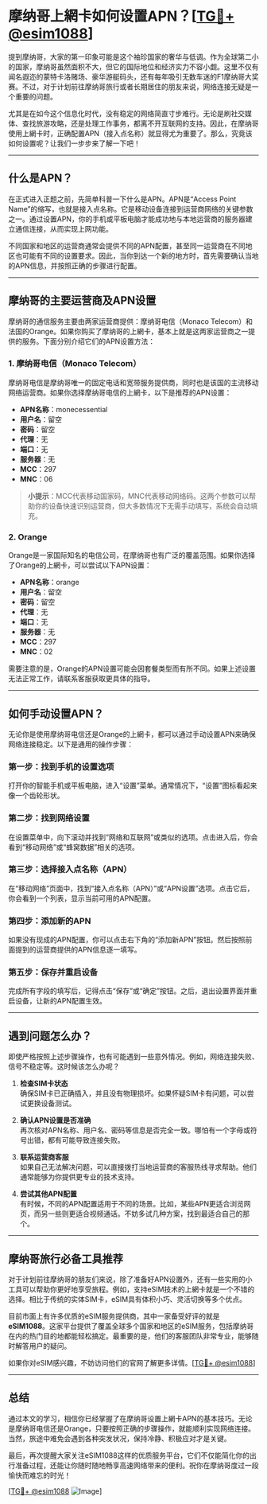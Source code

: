 # 摩纳哥上網卡如何设置APN？[[TG💪+ @esim1088](https://t.me/s/esim1088)]

提到摩纳哥，大家的第一印象可能是这个袖珍国家的奢华与低调。作为全球第二小的国家，摩纳哥虽然面积不大，但它的国际地位和经济实力不容小觑。这里不仅有闻名遐迩的蒙特卡洛赌场、豪华游艇码头，还有每年吸引无数车迷的F1摩纳哥大奖赛。不过，对于计划前往摩纳哥旅行或者长期居住的朋友来说，网络连接无疑是一个重要的问题。

尤其是在如今这个信息化时代，没有稳定的网络简直寸步难行。无论是刷社交媒体、查找旅游攻略，还是处理工作事务，都离不开互联网的支持。因此，在摩纳哥使用上網卡时，正确配置APN（接入点名称）就显得尤为重要了。那么，究竟该如何设置呢？让我们一步步来了解一下吧！

---

## 什么是APN？

在正式进入正题之前，先简单科普一下什么是APN。APN是“Access Point Name”的缩写，也就是接入点名称。它是移动设备连接到运营商网络的关键参数之一。通过设置APN，你的手机或平板电脑才能成功地与本地运营商的服务器建立通信连接，从而实现上网功能。

不同国家和地区的运营商通常会提供不同的APN配置，甚至同一运营商在不同地区也可能有不同的设置要求。因此，当你到达一个新的地方时，首先需要确认当地的APN信息，并按照正确的步骤进行配置。

---

## 摩纳哥的主要运营商及APN设置

摩纳哥的通信服务主要由两家运营商提供：摩纳哥电信（Monaco Telecom）和法国的Orange。如果你购买了摩纳哥的上網卡，基本上就是这两家运营商之一提供的服务。下面分别介绍它们的APN设置方法：

### 1. 摩纳哥电信（Monaco Telecom）

摩纳哥电信是摩纳哥唯一的固定电话和宽带服务提供商，同时也是该国的主流移动网络运营商。如果你选择摩纳哥电信的上網卡，以下是推荐的APN设置：

- **APN名称**：monecessential
- **用户名**：留空
- **密码**：留空
- **代理**：无
- **端口**：无
- **服务器**：无
- **MCC**：297
- **MNC**：06

> **小提示**：MCC代表移动国家码，MNC代表移动网络码。这两个参数可以帮助你的设备快速识别运营商，但大多数情况下无需手动填写，系统会自动填充。

### 2. Orange

Orange是一家国际知名的电信公司，在摩纳哥也有广泛的覆盖范围。如果你选择了Orange的上網卡，可以尝试以下APN设置：

- **APN名称**：orange
- **用户名**：留空
- **密码**：留空
- **代理**：无
- **端口**：无
- **服务器**：无
- **MCC**：297
- **MNC**：02

需要注意的是，Orange的APN设置可能会因套餐类型而有所不同。如果上述设置无法正常工作，请联系客服获取更具体的指导。

---

## 如何手动设置APN？

无论你是使用摩纳哥电信还是Orange的上網卡，都可以通过手动设置APN来确保网络连接稳定。以下是通用的操作步骤：

### 第一步：找到手机的设置选项

打开你的智能手机或平板电脑，进入“设置”菜单。通常情况下，“设置”图标看起来像一个齿轮形状。

### 第二步：找到网络设置

在设置菜单中，向下滚动并找到“网络和互联网”或类似的选项。点击进入后，你会看到“移动网络”或“蜂窝数据”相关的选项。

### 第三步：选择接入点名称（APN）

在“移动网络”页面中，找到“接入点名称（APN）”或“APN设置”选项。点击它后，你会看到一个列表，显示当前可用的APN配置。

### 第四步：添加新的APN

如果没有现成的APN配置，你可以点击右下角的“添加新APN”按钮。然后按照前面提到的运营商提供的APN信息逐一填写。

### 第五步：保存并重启设备

完成所有字段的填写后，记得点击“保存”或“确定”按钮。之后，退出设置界面并重启设备，让新的APN配置生效。

---

## 遇到问题怎么办？

即使严格按照上述步骤操作，也有可能遇到一些意外情况。例如，网络连接失败、信号不稳定等。这时候该怎么办呢？

1. **检查SIM卡状态**  
   确保SIM卡已正确插入，并且没有物理损坏。如果怀疑SIM卡有问题，可以尝试更换设备测试。

2. **确认APN设置是否准确**  
   再次核对APN名称、用户名、密码等信息是否完全一致。哪怕有一个字母或符号出错，都有可能导致连接失败。

3. **联系运营商客服**  
   如果自己无法解决问题，可以直接拨打当地运营商的客服热线寻求帮助。他们通常能够为你提供更专业的技术支持。

4. **尝试其他APN配置**  
   有时候，不同的APN配置适用于不同的场景。比如，某些APN更适合浏览网页，而另一些则更适合视频通话。不妨多试几种方案，找到最适合自己的那个。

---

## 摩纳哥旅行必备工具推荐

对于计划前往摩纳哥的朋友们来说，除了准备好APN设置外，还有一些实用的小工具可以帮助你更好地享受旅程。例如，支持eSIM技术的上網卡就是一个不错的选择。相比于传统的实体SIM卡，eSIM具有体积小巧、灵活切换等多个优点。

目前市面上有许多优质的eSIM服务提供商，其中一家备受好评的就是**eSIM1088**。这家平台提供了覆盖全球多个国家和地区的eSIM服务，包括摩纳哥在内的热门目的地都能轻松搞定。最重要的是，他们的客服团队非常专业，能够随时解答用户的疑问。

如果你对eSIM感兴趣，不妨访问他们的官网了解更多详情。[[TG💪+ @esim1088](https://t.me/s/esim1088)]

---

## 总结

通过本文的学习，相信你已经掌握了在摩纳哥设置上網卡APN的基本技巧。无论是摩纳哥电信还是Orange，只要按照正确的步骤操作，就能顺利实现网络连接。当然，旅途中难免会遇到各种突发状况，保持冷静、积极应对才是关键。

最后，再次提醒大家关注eSIM1088这样的优质服务平台，它们不仅能简化你的出行准备过程，还能让你随时随地畅享高速网络带来的便利。祝你在摩纳哥度过一段愉快而难忘的时光！

[[TG💪+ @esim1088](https://t.me/s/esim1088) ![Image](https://i.postimg.cc/4NQfJmqS/Snipaste-2025-05-13-00-14-12.png)]